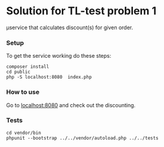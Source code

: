 # Solution for TL-test problem 1
µservice that calculates discount(s) for given order.

### Setup
To get the service working do these steps:
```shell
composer install
cd public
php -S localhost:8080  index.php
```
### How to use
Go to [localhost:8080](http://localhost:8080) and check out the discounting.

### Tests
```shell
cd vendor/bin
phpunit --bootstrap ../../vendor/autoload.php ../../tests
```